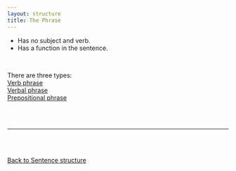 ```yaml
---
layout: structure
title: The Phrase
---
```


* Has no subject and verb.  
* Has a function in the sentence.  

<br>

There are three types:  
[Verb phrase]({{site.baseurl}}/structures/verb-phrase)  
[Verbal phrase]({{site.baseurl}}/structures/verbal)  
[Prepositional phrase]({{site.baseurl}}/structures/prepositional-phrase)  


<br/>
<br/>

---

<br/>
<br/>

[Back to Sentence structure]({{site.baseurl}}/structures/sentence-structure)
